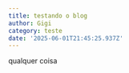 ```yaml
---
title: testando o blog
author: Gigi
category: teste
date: '2025-06-01T21:45:25.937Z'
---
```

qualquer coisa

